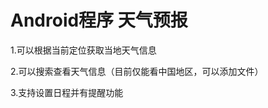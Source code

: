<h1>Android程序 天气预报</h1>

<p>1.可以根据当前定位获取当地天气信息</p>
<p>2.可以搜索查看天气信息（目前仅能看中国地区，可以添加文件）</p>
<p>3.支持设置日程并有提醒功能</p>

